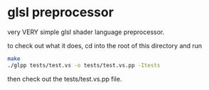 # glsl preprocessor

very VERY simple glsl shader language preprocessor. 

to check out what it does, cd into the root of this directory and run

```bash
make
./glpp tests/test.vs -o tests/test.vs.pp -Itests
```

then check out the tests/test.vs.pp file.
